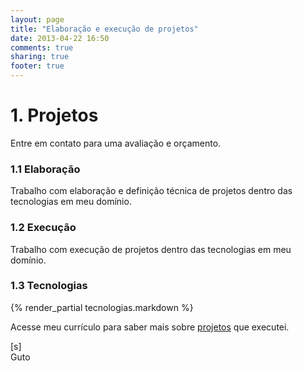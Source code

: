 ```yaml
---
layout: page
title: "Elaboração e execução de projetos"
date: 2013-04-22 16:50
comments: true
sharing: true
footer: true
---
```


# 1. Projetos

Entre em contato para uma avaliação e orçamento.

### 1.1 Elaboração

Trabalho com elaboração e definição técnica de projetos dentro das tecnologias em meu domínio.

### 1.2 Execução

Trabalho com execução de projetos dentro das tecnologias em meu domínio.

### 1.3 Tecnologias

{% render_partial tecnologias.markdown %}

Acesse meu currículo para saber mais sobre [projetos](http://gutocarvalho.net/octopress/curriculo/) que executei.

[s]<br>
Guto

